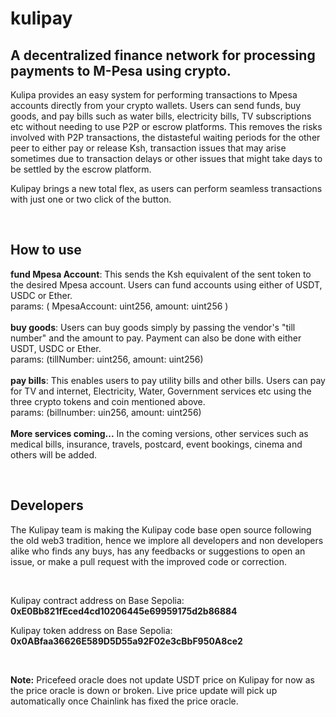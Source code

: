 # kulipay
## A decentralized finance network for processing payments to M-Pesa using crypto. <br>

Kulipa provides an easy system for performing transactions to Mpesa accounts directly from your crypto wallets.
Users can send funds, buy goods, and pay bills such as water bills, electricity bills, TV subscriptions etc without
needing to use P2P or escrow platforms. This removes the risks involved with P2P transactions, the distasteful waiting 
periods for the other peer to either pay or release Ksh, transaction issues that may arise sometimes due to transaction
delays or other issues that might take days to be settled by the escrow platform.

Kulipay brings a new total flex, as users can perform seamless transactions with just one or two click of the button. <br>

<br>

## How to use

**fund Mpesa Account**: This sends the Ksh equivalent of the sent token to the desired Mpesa account. Users can fund accounts using either of USDT, USDC or Ether. <br>
params: ( MpesaAccount: uint256, amount: uint256 ) <br>
<br>
**buy goods**: Users can buy goods simply by passing the vendor's "till number" and the amount to pay. Payment can also be done with either USDT, USDC or Ether.<br>
params: (tillNumber: uint256, amount: uint256) <br>
<br>
**pay bills**: This enables users to pay utility bills and other bills. Users can pay for TV and internet, Electricity, Water, Government services etc using the three crypto 
tokens and coin mentioned above.<br>
params: (billnumber: uin256, amount: uint256) <br>
<br>
**More services coming...**
In the coming versions, other services such as medical bills, insurance, travels, postcard, event bookings, cinema and others will be added. <br>

<br>

## Developers
The Kulipay team is making the Kulipay code base open source following the old web3 tradition, hence we implore all developers and non developers alike who finds any buys, has any feedbacks or suggestions to open an issue, or make a pull request with the improved code or correction. 

<br>

Kulipay contract address on Base Sepolia: **0xE0Bb821fEced4cd10206445e69959175d2b86884**
<br>

Kulipay token address on Base Sepolia: **0x0ABfaa36626E589D5D55a92F02e3cBbF950A8ce2**

<br>

**Note:** Pricefeed oracle does not update USDT price on Kulipay for now as the price oracle is down or broken. Live price update will pick up automatically once Chainlink has fixed the price oracle.
